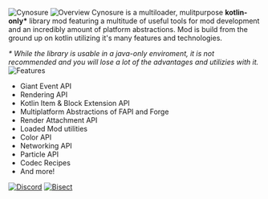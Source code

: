 ![Cynosure](https://cdn.modrinth.com/data/4JVfdODB/images/23b3ae211553f831b2564d63f89fe0ab0589f0ee.png)
![Overview](https://cdn.modrinth.com/data/4JVfdODB/images/eb04d387a88596c9cc1f489ca16257e28784c5fd.png)
Cynosure is a multiloader, mulitpurpose __kotlin-only*__ library mod featuring a multitude of useful tools for mod development and an incredibly amount of platform abstractions. Mod is build from the ground up on kotlin utilizing
it's many features and technologies.

_* While the library is usable in a java-only enviroment, it is not recommended and you will lose a lot of the advantages and utilizies with it._
![Features](https://cdn.modrinth.com/data/4JVfdODB/images/5e2e59ac18e1c4187db80d222700732a775a84b9.png)
- Giant Event API
- Rendering API
- Kotlin Item & Block Extension API
- Multiplatform Abstractions of FAPI and Forge
- Render Attachment API
- Loaded Mod utilities
- Color API
- Networking API
- Particle API
- Codec Recipes
- And more!
  
[![Discord](https://cdn.modrinth.com/data/4JVfdODB/images/d13493b05dcb158e58ecde3a3f5de5a39f3c3b53.png)](https://discord.gg/hue)
[![Bisect](https://cdn.modrinth.com/data/4JVfdODB/images/da895aaf7614ed5ed6159d8de72d95aa41e066f0.png)](https://server.mayaqq.dev)
